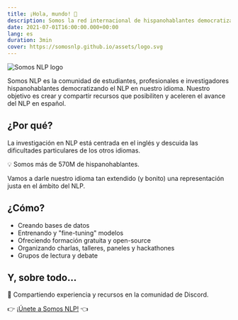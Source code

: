 ```yaml
---
title: ¡Hola, mundo! 👋
description: Somos la red internacional de hispanohablantes democratizando el NLP en español.
date: 2021-07-01T16:00:00.000+00:00
lang: es
duration: 3min
cover: https://somosnlp.github.io/assets/logo.svg
---
```


<div class="flex justify-center">
    <img alt="Somos NLP logo" src="https://somosnlp.github.io/assets/logo.svg" />
</div>

Somos NLP es la comunidad de estudiantes, profesionales e investigadores hispanohablantes democratizando el NLP en nuestro idioma. Nuestro objetivo es crear y compartir recursos que posibiliten y aceleren el avance del NLP en español.

## ¿Por qué?

La investigación en NLP está centrada en el inglés y descuida las dificultades particulares de los otros idiomas.

💡 Somos más de 570M de hispanohablantes.

Vamos a darle nuestro idioma tan extendido (y bonito) una representación justa en el ámbito del NLP.

## ¿Cómo?

* Creando bases de datos
* Entrenando y "fine-tuning" modelos
* Ofreciendo formación gratuita y open-source
* Organizando charlas, talleres, paneles y hackathones
* Grupos de lectura y debate

## Y, sobre todo...

🚀 Compartiendo experiencia y recursos en la comunidad de Discord.

👉 [¡Únete a Somos NLP!](https://discord.com/invite/my8w7JUxZR) 👈
